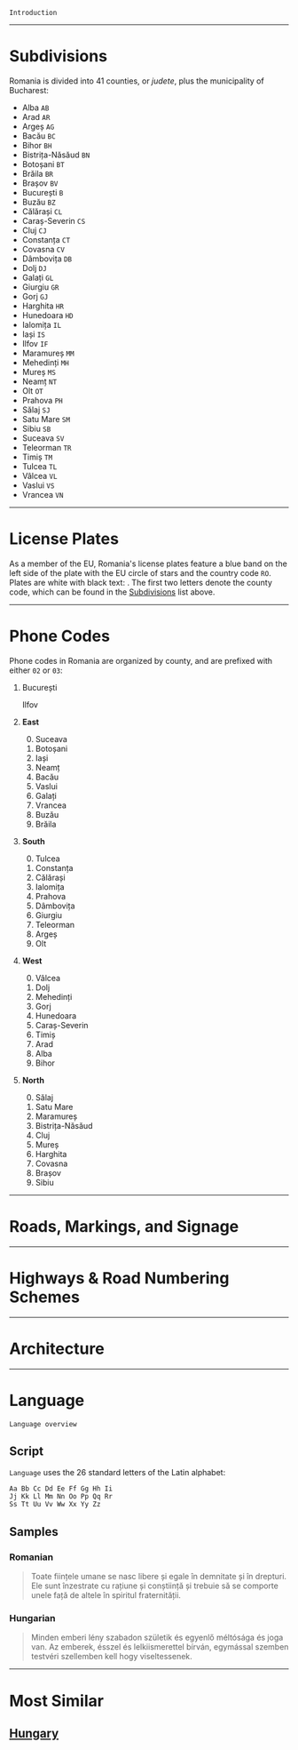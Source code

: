 `Introduction`

---

# Subdivisions

Romania is divided into 41 counties, or _judete_, plus the municipality of Bucharest:

- Alba `AB`
- Arad `AR`
- Argeș `AG`
- Bacău `BC`
- Bihor `BH`
- Bistrița-Năsăud `BN`
- Botoșani `BT`
- Brăila `BR`
- Brașov `BV`
- București `B`
- Buzău `BZ`
- Călărași `CL`
- Caraș-Severin `CS`
- Cluj `CJ`
- Constanța `CT`
- Covasna `CV`
- Dâmbovița `DB`
- Dolj `DJ`
- Galați `GL`
- Giurgiu `GR`
- Gorj `GJ`
- Harghita `HR`
- Hunedoara `HD`
- Ialomița `IL`
- Iași `IS`
- Ilfov `IF`
- Maramureș `MM`
- Mehedinți `MH`
- Mureș `MS`
- Neamț `NT`
- Olt `OT`
- Prahova `PH`
- Sălaj `SJ`
- Satu Mare `SM`
- Sibiu `SB`
- Suceava `SV`
- Teleorman `TR`
- Timiș `TM`
- Tulcea `TL`
- Vâlcea `VL`
- Vaslui `VS`
- Vrancea `VN`

<CountryMap code="ROU" scale="4000" />

---

# License Plates

As a member of the EU, Romania's license plates feature a blue band on the left side of the plate with the EU circle of stars and the country code `RO`. Plates are white with black text: <LicensePlate style="eu" code="RO" format="AB 12 CDE"/>. The first two letters denote the county code, which can be found in the [Subdivisions](#subdivisions) list above.

---

# Phone Codes

Phone codes in Romania are organized by county, and are prefixed with either `02` or `03`:

1. București

   Ilfov

2. **East**

   0. Suceava
   1. Botoșani
   2. Iași
   3. Neamț
   4. Bacău
   5. Vaslui
   6. Galați
   7. Vrancea
   8. Buzău
   9. Brăila

3. **South**

   0. Tulcea
   1. Constanța
   2. Călărași
   3. Ialomița
   4. Prahova
   5. Dâmbovița
   6. Giurgiu
   7. Teleorman
   8. Argeș
   9. Olt

4. **West**

   0. Vâlcea
   1. Dolj
   2. Mehedinți
   3. Gorj
   4. Hunedoara
   5. Caraș-Severin
   6. Timiș
   7. Arad
   8. Alba
   9. Bihor

5. **North**

   0. Sălaj
   1. Satu Mare
   2. Maramureș
   3. Bistrița-Năsăud
   4. Cluj
   5. Mureș
   6. Harghita
   7. Covasna
   8. Brașov
   9. Sibiu

---

# Roads, Markings, and Signage

---

# Highways & Road Numbering Schemes

---

# Architecture

---

# Language

`Language overview`

## Script

`Language` uses the 26 standard letters of the Latin alphabet:

```
Aa Bb Cc Dd Ee Ff Gg Hh Ii
Jj Kk Ll Mm Nn Oo Pp Qq Rr
Ss Tt Uu Vv Ww Xx Yy Zz
```

## Samples

### Romanian

> Toate ființele umane se nasc libere și egale în demnitate și în drepturi. Ele sunt înzestrate cu rațiune și conștiință și trebuie să se comporte unele față de altele în spiritul fraternității.

### Hungarian

> Minden emberi lény szabadon születik és egyenlő méltósága és joga van. Az emberek, ésszel és lelkiismerettel bírván, egymással szemben testvéri szellemben kell hogy viseltessenek.

---

# Most Similar

## [Hungary](/countries/HUN)
